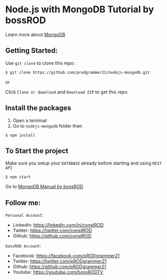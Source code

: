 # Node.js with MongoDB Tutorial by bossROD

Learn more about [MongoDB](https://docs.mongodb.com/manual/reference/method/js-collection/)

## Getting Started:

Use `git clone` to clone this repo:
```console
$ git clone https://github.com/prodgrammer21/nodejs-mongodb.git
```
or

Click `Clone or download` and `Download ZIP` to get this repo.

## Install the packages
1. Open a terminal
2. Go to `nodejs-mongodb` folder then
```console
$ npm install
```

## To Start the project
Make sure you setup your `DATABASE` already before starting and using `REST API`

```console
$ npm start
```

Go to [MongoDB Manual by bossROD](https://github.com/prodgrammer21/nodejs-mongodb/blob/master/MongoDB%20Manual%20by%20bossROD.md)


## Follow me:
`Personal Account`: 
- LinkedIn: https://linkedin.com/in/constROD
- Twitter: https://twitter.com/constROD
- Github: https://github.com/constROD

`bossROD Account`:
- Facebook: https://facebook.com/pRODgrammer21
- Twitter: https://twitter.com/pRODgrammer21
- Github: https://github.com/pRODgrammer21
- Youtube: https://youtube.com/bossRODTV
